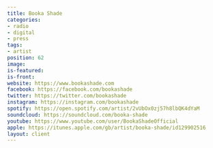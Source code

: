 ```yaml
---
title: Booka Shade
categories:
- radio
- digital
- press
tags:
- artist
position: 62
image: 
is-featured: 
is-front: 
website: https://www.bookashade.com
facebook: https://facebook.com/bookashade
twitter: https://twitter.com/bookashade
instagram: https://instagram.com/bookashade
spotify: https://open.spotify.com/artist/2vUbOx0zj57h8lbQK4dYaM
soundcloud: https://soundcloud.com/booka-shade
youtube: https://www.youtube.com/user/BookaShadeOfficial
apple: https://itunes.apple.com/gb/artist/booka-shade/id129902516
layout: client
---
```


